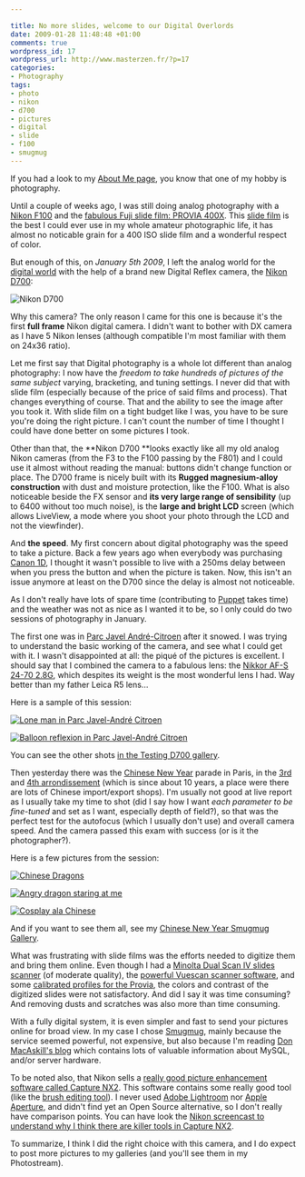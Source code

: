 ```yaml
--- 

title: No more slides, welcome to our Digital Overlords
date: 2009-01-28 11:48:48 +01:00
comments: true
wordpress_id: 17
wordpress_url: http://www.masterzen.fr/?p=17
categories: 
- Photography
tags: 
- photo
- nikon
- d700
- pictures
- digital
- slide
- f100
- smugmug
---
```


If you had a look to my [About Me page](http://www.masterzen.fr/about/), you know that one of my hobby is photography.

Until a couple of weeks ago, I was still doing analog photography with a [Nikon F100](http://en.wikipedia.org/wiki/Nikon_F100) and the [fabulous Fuji slide film: PROVIA 400X](http://www.fujifilm.com/products/professional_films/color_reversalfilms/provia_400x/index.html). This [slide film](http://en.wikipedia.org/wiki/Transparency_(photography)) is the best I could ever use in my whole amateur photographic life, it has almost no noticable grain for a 400 ISO slide film and a wonderful respect of color.

But enough of this, on _January 5th 2009_, I left the analog world for the [digital world](http://en.wikipedia.org/wiki/Digital_photography) with the help of a brand new Digital Reflex camera, the [Nikon D700](http://www.nikonusa.com/Find-Your-Nikon/Product/Digital-SLR/25444/D700.html):

![Nikon D700](http://www.nikonusa.com/Assets/Digital-SLR/25444-Nikon-D700/Views/25444_D700_front.jpg)

Why this camera? The only reason I came for this one is because it's the first **full frame** Nikon digital camera. I didn't want to bother with DX camera as I have 5 Nikon lenses (although compatible I'm most familiar with them on 24x36 ratio).

Let me first say that Digital photography is a whole lot different than analog photography: I now have the _freedom to take hundreds of pictures of the same subject_ varying, bracketing, and tuning settings. I never did that with slide film (especially because of the price of said films and process). That changes everything of course. That and the ability to see the image after you took it. With slide film on a tight budget like I was, you have to be sure you're doing the right picture. I can't count the number of time I thought I could have done better on some pictures I took.

Other than that, the **Nikon D700 **looks exactly like all my old analog Nikon cameras (from the F3 to the F100 passing by the F801)  and I could use it almost without  reading the manual: buttons didn't change function or place. The D700 frame is nicely built with its **Rugged magnesium-alloy construction** with dust and moisture protection, like the F100. What is also noticeable beside the FX sensor and **its very large range of sensibility** (up to 6400 without too much noise), is the **large and bright LCD** screen (which allows LiveView, a mode where you shoot your photo through the LCD and not the viewfinder).

And **the speed**. My first concern about digital photography was the speed to take a picture. Back a few years ago when everybody was purchasing [Canon 1D](http://en.wikipedia.org/wiki/EOS_1D), I thought it wasn't possible to live with a 250ms delay between when you press the button and when the picture is taken. Now, this isn't an issue anymore at least on the D700 since the delay is almost not noticeable.

As I don't really have lots of spare time (contributing to [Puppet](http://reductivelabs.com/projects/puppet/) takes time) and the weather was not as nice as I wanted it to be, so I only could do two sessions of photography in January.

The first one was in [Parc Javel André-Citroen](http://en.wikipedia.org/wiki/Javel_-_Andr%C3%A9_Citro%C3%ABn_(Paris_M%C3%A9tro)) after it snowed. I was trying to understand the basic working of the camera, and see what I could get with it. I wasn't disappointed at all: the piqué of the pictures is excellent. I should say that I combined the camera to a fabulous lens: the [Nikkor AF-S 24-70 2.8G](http://www.nikonusa.com/Find-Your-Nikon/Product/Camera-Lenses/2164/AF-S-NIKKOR-24-70-f/2.8G-ED.html), which despites its weight is the most wonderful lens I had. Way better than my father Leica R5 lens...

Here is a sample of this session:

[![Lone man in Parc Javel-André Citroen](http://masterzen.smugmug.com/photos/452286665_iDKHc-S.jpg)](http://masterzen.smugmug.com/gallery/7059511_qQLx3/1/#452286665_iDKHc-A-LB)

[![Balloon reflexion in Parc Javel-André Citroen](http://masterzen.smugmug.com/photos/452289435_VsaMv-S.jpg)](http://masterzen.smugmug.com/gallery/7059511_qQLx3/1/#452289435_VsaMv-A-LB)

You can see the other shots [in the Testing D700 gallery](http://masterzen.smugmug.com/gallery/7059511_qQLx3#452286127_kUujC).

Then yesterday there was the [Chinese New Year](http://en.wikipedia.org/wiki/Chinese_New_Year) parade in Paris, in the [3rd](http://en.wikipedia.org/wiki/IIIe_arrondissement) and [4th arrondissement](http://en.wikipedia.org/wiki/IVe_arrondissement) (which is since about 10 years, a place were there are lots of Chinese import/export shops). I'm usually not good at live report as I usually take my time to shot (did I say how I want _each parameter to be fine-tuned_ and set as I want, especially depth of field?), so that was the perfect test for the autofocus (which I usually don't use) and overall camera speed. And the camera passed this exam with success (or is it the photographer?).

Here is a few pictures from the session:

[![Chinese Dragons](http://masterzen.smugmug.com/photos/464990103_HBKQf-S.jpg)](http://masterzen.smugmug.com/gallery/7236639_uG5jL/1/#464990103_HBKQf-A-LB)

[![Angry dragon staring at me](http://masterzen.smugmug.com/photos/464994312_FinjL-S.jpg)](http://masterzen.smugmug.com/gallery/7236639_uG5jL/1/#464994312_FinjL-A-LB)

[![Cosplay ala Chinese](http://masterzen.smugmug.com/photos/465002165_KDMaT-S.jpg)](http://masterzen.smugmug.com/gallery/7236639_uG5jL/1/#465002165_KDMaT-A-LB)

And if you want to see them all, see my [Chinese New Year Smugmug Gallery](http://masterzen.smugmug.com/gallery/7236639_uG5jL#P-1-16).

What was frustrating with slide films was the efforts needed to digitize them and bring them online. Even though I had a [Minolta Dual Scan IV slides scanner](http://ca.konicaminolta.com/products/consumer/digital_camera/dimage/dimagescan-dual4/index.html) (of moderate quality), the [powerful Vuescan scanner software](http://www.hamrick.com/), and some [calibrated profiles for the Provia](http://www.targets.coloraid.de/), the colors and contrast of the digitized slides were not satisfactory. And did I say it was time consuming? And removing dusts and scratches was also more than time consuming.

With a fully digital system, it is even simpler and fast to send your pictures online for broad view. In my case I chose [Smugmug](http://www.smugmug.com/), mainly because the service seemed powerful, not expensive, but also because I'm reading [Don MacAskill's blog](http://blogs.smugmug.com/don/) which contains lots of valuable information about MySQL, and/or server hardware.

To be noted also, that Nikon sells a [really good picture enhancement software called Capture NX2](http://www.capturenx.com/en/index.html "Capture NX2"). This software contains some really good tool (like the [brush editing tool](http://www.capturenx.com/en/powerful_correction/auto_retouch/index.html)). I never used [Adobe Lightroom](http://www.adobe.com/products/photoshoplightroom/) nor [Apple Aperture](http://www.apple.com/aperture/), and didn't find yet an Open Source alternative, so I don't really have comparison points. You can have look the [Nikon screencast to understand why I think there are killer tools in Capture NX2](http://www.capturenx.com/en/lessons/lessons/index.html).

To summarize, I think I did the right choice with this camera, and I do expect to post more pictures to my galleries (and you'll see them in my Photostream).

